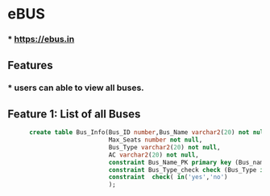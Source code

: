 # eBUS
   ###  * https://ebus.in

## Features
   ###  * users can able to view all buses.
   
## Feature 1: List of all Buses
```sql
      create table Bus_Info(Bus_ID number,Bus_Name varchar2(20) not null,
                            Max_Seats number not null,
                            Bus_Type varchar2(20) not null,
                            AC varchar2(20) not null,
                            constraint Bus_Name_PK primary key (Bus_name),
                            constraint Bus_Type_check check (Bus_Type in('Seater','Sleeper','Semi-Sleeper'),
                            constraint  check( in('yes','no')
                            );
                            
                            
                            
